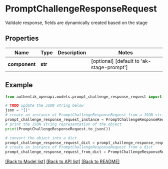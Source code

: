 # PromptChallengeResponseRequest

Validate response, fields are dynamically created based on the stage

## Properties

Name | Type | Description | Notes
------------ | ------------- | ------------- | -------------
**component** | **str** |  | [optional] [default to 'ak-stage-prompt']

## Example

```python
from authentik_openapi.models.prompt_challenge_response_request import PromptChallengeResponseRequest

# TODO update the JSON string below
json = "{}"
# create an instance of PromptChallengeResponseRequest from a JSON string
prompt_challenge_response_request_instance = PromptChallengeResponseRequest.from_json(json)
# print the JSON string representation of the object
print(PromptChallengeResponseRequest.to_json())

# convert the object into a dict
prompt_challenge_response_request_dict = prompt_challenge_response_request_instance.to_dict()
# create an instance of PromptChallengeResponseRequest from a dict
prompt_challenge_response_request_from_dict = PromptChallengeResponseRequest.from_dict(prompt_challenge_response_request_dict)
```
[[Back to Model list]](../README.md#documentation-for-models) [[Back to API list]](../README.md#documentation-for-api-endpoints) [[Back to README]](../README.md)


